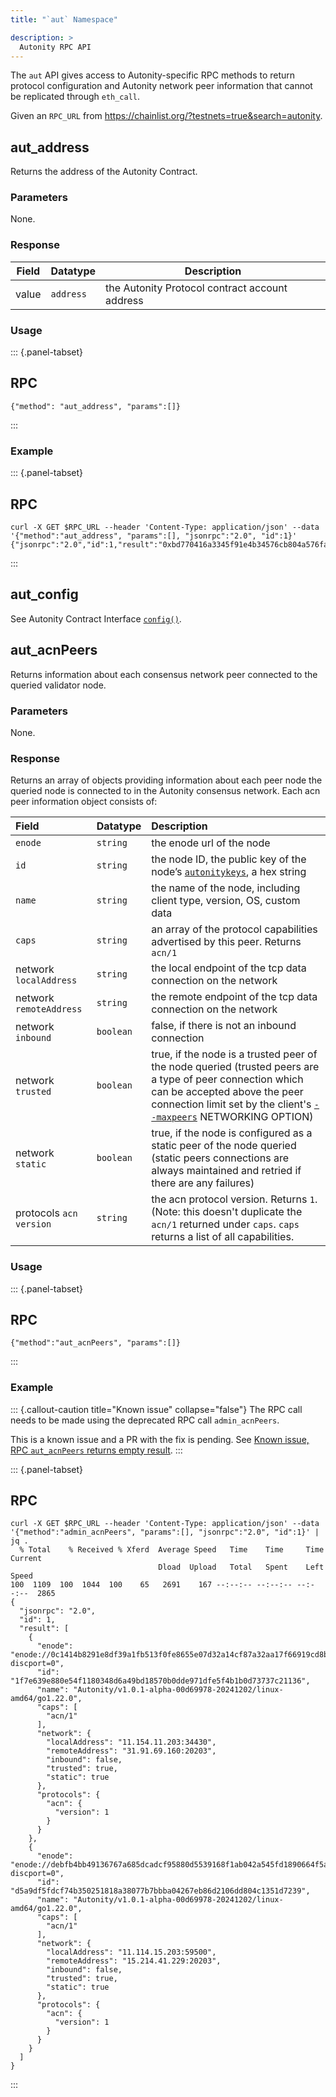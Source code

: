 ```yaml
---
title: "`aut` Namespace"

description: >
  Autonity RPC API
---
```


The `aut` API gives access to Autonity-specific RPC methods to return protocol configuration and Autonity network peer information that cannot be replicated through `eth_call`.

Given an `RPC_URL` from <https://chainlist.org/?testnets=true&search=autonity>.

## aut_address

Returns the address of the Autonity Contract.

### Parameters

None.

### Response

| Field | Datatype | Description |
| --| --| --|
| value | `address` | the Autonity Protocol contract account address |

### Usage

::: {.panel-tabset}
## RPC

``` {.rpc}
{"method": "aut_address", "params":[]}
```
:::

### Example

::: {.panel-tabset}
## RPC

``` {.rpc}
curl -X GET $RPC_URL --header 'Content-Type: application/json' --data '{"method":"aut_address", "params":[], "jsonrpc":"2.0", "id":1}'
{"jsonrpc":"2.0","id":1,"result":"0xbd770416a3345f91e4b34576cb804a576fa48eb1"}
```
:::


## aut_config

See Autonity Contract Interface [`config()`](/reference/api/aut/#config).


## aut_acnPeers

Returns information about each consensus network peer connected to the queried validator node.


### Parameters

None.

### Response

Returns an array of objects providing information about each peer node the queried node is connected to in the Autonity consensus network. Each acn peer information object consists of:

| Field | Datatype | Description |
|:------|:---------|:------------|
| `enode ` | `string` | the enode url of the node |
| `id ` | `string` | the node ID, the public key of the node’s [`autonitykeys`](/concepts/validator/#p2p-node-keys-autonitykeys), a hex string |
| `name` | `string` | the name of the node, including client type, version, OS, custom data |
| `caps` | `string` | an array of the protocol capabilities advertised by this peer. Returns `acn/1` |
| network `localAddress` | `string` | the local endpoint of the tcp data connection on the network |
| network `remoteAddress` | `string` | the remote endpoint of the tcp data connection on the network |
| network `inbound` | `boolean` | false, if there is not an inbound connection |
| network `trusted` | `boolean` | true, if the node is a trusted peer of the node queried (trusted peers are a type of peer connection which can be accepted above the peer connection limit set by the client's [`--maxpeers`](/reference/cli/agc/) NETWORKING OPTION) |
| network `static` | `boolean` | true, if the node is configured as a static peer of the node queried (static peers connections are always maintained and retried if there are any failures) |
| protocols `acn`  `version` | `string` | the acn protocol version. Returns `1`. (Note: this doesn't duplicate the `acn/1` returned under `caps`. `caps` returns a list of all capabilities. |


### Usage

::: {.panel-tabset}

## RPC

``` {.rpc}
{"method":"aut_acnPeers", "params":[]}
```
:::


### Example

::: {.callout-caution title="Known issue" collapse="false"}
The RPC call needs to be made using the deprecated RPC call `admin_acnPeers`.

This is a known issue and a PR with the fix is pending. See [Known issue, RPC `aut_acnPeers` returns empty result](http://localhost:3000/issues/#rpc-aut_acnpeers-returns-empty-result).
:::

::: {.panel-tabset}
## RPC

``` {.rpc}
curl -X GET $RPC_URL --header 'Content-Type: application/json' --data '{"method":"admin_acnPeers", "params":[], "jsonrpc":"2.0", "id":1}' | jq .
  % Total    % Received % Xferd  Average Speed   Time    Time     Time  Current
                                 Dload  Upload   Total   Spent    Left  Speed
100  1109  100  1044  100    65   2691    167 --:--:-- --:--:-- --:--:--  2865
{
  "jsonrpc": "2.0",
  "id": 1,
  "result": [
    {
      "enode": "enode://0c1414b8291e8df39a1fb513f0fe8655e07d32a14cf87a32aa17f66919cd8b531c5900f278145a07dfbc693befe00ccb02bf073bcb42debe5b2f2f1de1c3cf75@34.92.69.160:20203?discport=0",
      "id": "1f7e639e880e54f1180348d6a49bd18570b0dde971dfe5f4b1b0d73737c21136",
      "name": "Autonity/v1.0.1-alpha-00d69978-20241202/linux-amd64/go1.22.0",
      "caps": [
        "acn/1"
      ],
      "network": {
        "localAddress": "11.154.11.203:34430",
        "remoteAddress": "31.91.69.160:20203",
        "inbound": false,
        "trusted": true,
        "static": true
      },
      "protocols": {
        "acn": {
          "version": 1
        }
      }
    },
    {
      "enode": "enode://debfb4bb49136767a685dcadcf95880d5539168f1ab042a545fd1890664f5afe9fe41259dfae2d5824f4cf8cb6ad9c080866349bb1b3064027e46c24a52512b3@35.244.41.229:20203?discport=0",
      "id": "d5a9df5fdcf74b350251818a38077b7bbba04267eb86d2106dd804c1351d7239",
      "name": "Autonity/v1.0.1-alpha-00d69978-20241202/linux-amd64/go1.22.0",
      "caps": [
        "acn/1"
      ],
      "network": {
        "localAddress": "11.114.15.203:59500",
        "remoteAddress": "15.214.41.229:20203",
        "inbound": false,
        "trusted": true,
        "static": true
      },
      "protocols": {
        "acn": {
          "version": 1
        }
      }
    }
  ]
}
```
:::



